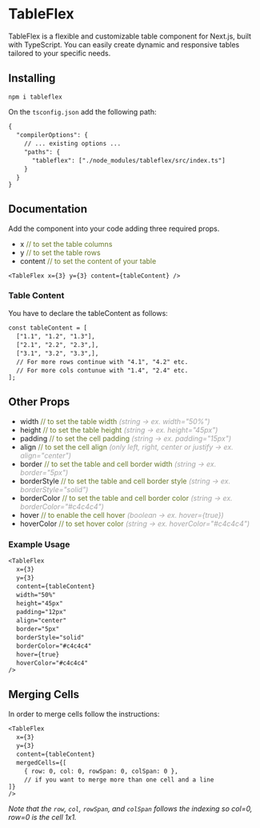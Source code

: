 # TableFlex

TableFlex is a flexible and customizable table component for Next.js, built with TypeScript. You can easily create dynamic and responsive tables tailored to your specific needs.

## Installing

```npm i tableflex```

On the ```tsconfig.json``` add the following path:

```{```<br>
&nbsp;&nbsp;&nbsp;&nbsp;```"compilerOptions": {```<br>
&nbsp;&nbsp;&nbsp;&nbsp;&nbsp;&nbsp;&nbsp;&nbsp;```// ... existing options ...```<br>
&nbsp;&nbsp;&nbsp;&nbsp;&nbsp;&nbsp;&nbsp;&nbsp;```"paths": {```<br>
&nbsp;&nbsp;&nbsp;&nbsp;&nbsp;&nbsp;&nbsp;&nbsp;&nbsp;&nbsp;&nbsp;&nbsp;```"tableflex": ["./node_modules/tableflex/src/index.ts"]```<br>
&nbsp;&nbsp;&nbsp;&nbsp;&nbsp;&nbsp;&nbsp;&nbsp;```}```<br>
&nbsp;&nbsp;&nbsp;&nbsp;```}```<br>
```}```

## Documentation

Add the <TableFlex /> component into your code adding three required props.

- x <span style="color: #6a7a2c;">// to set the table columns</span>
- y <span style="color: #6a7a2c;">// to set the table rows</span>
- content <span style="color: #6a7a2c;">// to set the content of your table</span>

```<TableFlex x={3} y={3} content={tableContent} />```

### Table Content

You have to declare the tableContent as follows:

``const tableContent = [``<br>
&nbsp;&nbsp;&nbsp;&nbsp;``["1.1", "1.2", "1.3"],``<br>
&nbsp;&nbsp;&nbsp;&nbsp;``["2.1", "2.2", "2.3",],``<br>
&nbsp;&nbsp;&nbsp;&nbsp;``["3.1", "3.2", "3.3",],``<br>
&nbsp;&nbsp;&nbsp;&nbsp;``// For more rows continue with "4.1", "4.2" etc.``<br>
&nbsp;&nbsp;&nbsp;&nbsp;``// For more cols contunue with "1.4", "2.4" etc.``<br>
``];``

## Other Props

- width <span style="color: #6a7a2c;">// to set the table width</span> <span style="color: #a4a4a4;">*(string -> ex. width="50%")*</span>
- height <span style="color: #6a7a2c;">// to set the table height</span> <span style="color: #a4a4a4;">*(string -> ex. height="45px")*</span>
- padding <span style="color: #6a7a2c;">// to set the cell padding</span> <span style="color: #a4a4a4;">*(string -> ex. padding="15px")*</span>
- align <span style="color: #6a7a2c;">// to set the cell align</span> <span style="color: #a4a4a4;">*(only left, right, center or justify -> ex. align="center")*</span>
- border <span style="color: #6a7a2c;">// to set the table and cell border width</span> <span style="color: #a4a4a4;">*(string -> ex. border="5px")*</span>
- borderStyle <span style="color: #6a7a2c;">// to set the table and cell border style </span> <span style="color: #a4a4a4;">*(string -> ex. borderStyle="solid")*</span>
- borderColor <span style="color: #6a7a2c;">// to set the table and cell border color</span> <span style="color: #a4a4a4;">*(string -> ex. borderColor="#c4c4c4")*</span>
- hover <span style="color: #6a7a2c;">// to enable the cell hover</span> <span style="color: #a4a4a4;">*(boolean -> ex. hover={true})*</span>
- hoverColor <span style="color: #6a7a2c;">// to set hover color</span> <span style="color: #a4a4a4;">*(string -> ex. hoverColor="#c4c4c4")*</span>

### Example Usage

```<TableFlex```<br>
&nbsp;&nbsp;&nbsp;&nbsp;```x={3}```<br>
&nbsp;&nbsp;&nbsp;&nbsp;```y={3}```<br>
&nbsp;&nbsp;&nbsp;&nbsp;```content={tableContent}```<br>
&nbsp;&nbsp;&nbsp;&nbsp;```width="50%"```<br>
&nbsp;&nbsp;&nbsp;&nbsp;```height="45px"```<br>
&nbsp;&nbsp;&nbsp;&nbsp;```padding="12px"```<br>
&nbsp;&nbsp;&nbsp;&nbsp;```align="center"```<br>
&nbsp;&nbsp;&nbsp;&nbsp;```border="5px"```<br>
&nbsp;&nbsp;&nbsp;&nbsp;```borderStyle="solid"```<br>
&nbsp;&nbsp;&nbsp;&nbsp;```borderColor="#c4c4c4"```<br>
&nbsp;&nbsp;&nbsp;&nbsp;```hover={true}```<br>
&nbsp;&nbsp;&nbsp;&nbsp;```hoverColor="#c4c4c4"```<br>
 ```/>```

 ## Merging Cells

 In order to merge cells follow the instructions:

 ```<TableFlex```<br>
&nbsp;&nbsp;&nbsp;&nbsp;```x={3}```<br>
&nbsp;&nbsp;&nbsp;&nbsp;```y={3}```<br>
&nbsp;&nbsp;&nbsp;&nbsp;```content={tableContent}```<br>
&nbsp;&nbsp;&nbsp;&nbsp;```mergedCells={[```<br>
&nbsp;&nbsp;&nbsp;&nbsp;&nbsp;&nbsp;&nbsp;&nbsp;```{ row: 0, col: 0, rowSpan: 0, colSpan: 0 },```<br>
&nbsp;&nbsp;&nbsp;&nbsp;&nbsp;&nbsp;&nbsp;&nbsp;```// if you want to merge more than one cell and a line```<br>
```]}```<br>
 ```/>```

 *Note that the ```row```, ```col```, ```rowSpan```, and ```colSpan``` follows the indexing so col=0, row=0 is the cell 1x1.*